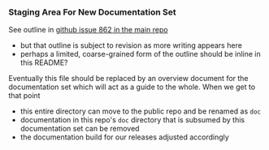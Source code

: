 ### Staging Area For New Documentation Set

See outline in [github issue 862 in the main repo](https://github.com/nimbella-corp/main/issues/862)

- but that outline is subject to revision as more writing appears here
- perhaps a limited, coarse-grained form of the outline should be inline in this README?

Eventually this file should be replaced by an overview document for the documentation set which will act as a guide to the whole.
When we get to that point

- this entire directory can move to the public repo and be renamed as `doc`
- documentation in this repo's `doc` directory that is subsumed by this documentation set can be removed
- the documentation build for our releases adjusted accordingly
